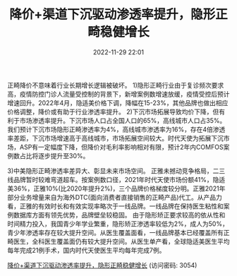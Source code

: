 ﻿---
title: 降价+渠道下沉驱动渗透率提升，隐形正畸稳健增长
date: 2022-11-29 22:01
tags:
- 隐形正畸行业
updated: 1970-01-01 08:00:00
---

正畸降价不意味着行业长期增长逻辑被破坏。
1)隐形正畸行业由于复诊频次要求高，疫情防控门诊人流量受控制的背景下，新增案例数增速放缓，疫情受控后预计增速回升。2022年4月，隐适美价格下调，降幅在15-23%，其他品牌也做出相应价格调整，降价或有助于行业渗透率提升。
2)下沉市场拓展导致均价下降，但有利于市场渗透率提升。下沉市场人口占全国人口的65%，高线城市人口占35%。我们预计下沉市场隐形正畸渗透率为4%，高线城市渗透率为16%，存在4倍渗透率差距，下沉市场增速高于高线城市，市场拓展空间较大。时代天使为拓展下沉市场，ASP有一定幅度下降，但降价对毛利率影响相对有限，预计2年内COMFOS案例数占比将逐步提升至30%。
<!-- more -->
3)中美隐形正畸渗透率差异大、彰显未来市场空间。
正雅未撼动竞争格局，二三线品牌暂时较难弯道超车。按案例数口径，2021年时代天使市场份额41%，隐适美36%，正雅10%(比2020年提升2%)，三个品牌价格梯度较分明。正雅2021年部分业务增量来自为海外DTC(面向消费者直接销售的正畸产品)代工。从产品力看，正雅的有效时长和有效实现率略次于一线品牌。一线品牌在保持医生粘性和案例数据库方面有领先优势，品牌壁垒较稳固。
由于隐形矫正要求较高的依从性和时间精力投入，我国青少年学业繁重，隐形矫正渗透率较低为2%，成人为50%，青少年渗透率存在较大提升空间。从医生覆盖面看，一线品牌基本已经覆盖所有正畸医生，全科医生覆盖面仍有较大提升空间。从医生单产看，全球隐适美医生平均每年完成21例手术，国内时代天使医生平均每年完成7例。

[降价+渠道下沉驱动渗透率提升，隐形正畸稳健增长](https://url12.ctfile.com/f/3948612-735795111-e70d28?p=3054)
(访问密码: 3054)

